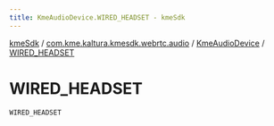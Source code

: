 ```yaml
---
title: KmeAudioDevice.WIRED_HEADSET - kmeSdk
---
```


[kmeSdk](../../index.html) / [com.kme.kaltura.kmesdk.webrtc.audio](../index.html) / [KmeAudioDevice](index.html) / [WIRED_HEADSET](./-w-i-r-e-d_-h-e-a-d-s-e-t.html)

# WIRED_HEADSET

`WIRED_HEADSET`